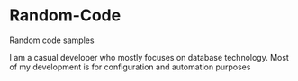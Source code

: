 # Random-Code
Random code samples

I am a casual developer who mostly focuses on database technology.  Most of my development is for configuration and automation purposes
